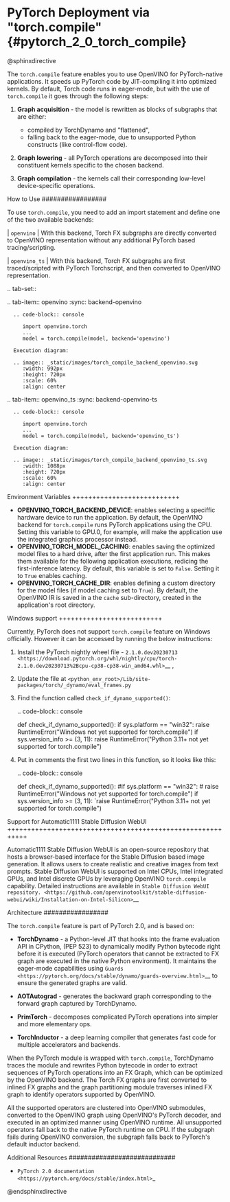 # PyTorch Deployment via "torch.compile" {#pytorch_2_0_torch_compile}

@sphinxdirective


The ``torch.compile`` feature enables you to use OpenVINO for PyTorch-native applications. 
It speeds up PyTorch code by JIT-compiling it into optimized kernels.
By default, Torch code runs in eager-mode, but with the use of ``torch.compile`` it goes through the following steps:

1. **Graph acquisition** - the model is rewritten as blocks of subgraphs that are either:

   * compiled by TorchDynamo and "flattened",
   * falling back to the eager-mode, due to unsupported Python constructs (like control-flow code).

2. **Graph lowering** - all PyTorch operations are decomposed into their constituent kernels specific to the chosen backend.
3. **Graph compilation** - the kernels call their corresponding low-level device-specific operations.



How to Use
#################

To use ``torch.compile``, you need to add an import statement and define one of the two available backends:

| ``openvino``
|   With this backend, Torch FX subgraphs are directly converted to OpenVINO representation without any additional PyTorch based tracing/scripting.

| ``openvino_ts``
|   With this backend, Torch FX subgraphs are first traced/scripted with PyTorch Torchscript, and then converted to OpenVINO representation.


.. tab-set::

   .. tab-item:: openvino
      :sync: backend-openvino

      .. code-block:: console

         import openvino.torch 
         ...
         model = torch.compile(model, backend='openvino')

      Execution diagram:

      .. image:: _static/images/torch_compile_backend_openvino.svg
         :width: 992px
         :height: 720px
         :scale: 60%
         :align: center

   .. tab-item:: openvino_ts
      :sync: backend-openvino-ts

      .. code-block:: console

         import openvino.torch
         ...
         model = torch.compile(model, backend='openvino_ts')

      Execution diagram:

      .. image:: _static/images/torch_compile_backend_openvino_ts.svg
         :width: 1088px
         :height: 720px
         :scale: 60%
         :align: center


Environment Variables
+++++++++++++++++++++++++++

* **OPENVINO_TORCH_BACKEND_DEVICE**: enables selecting a speciffic hardware device to run the application. 
  By default, the OpenVINO backend for ``torch.compile`` runs PyTorch applications using the CPU. Setting 
  this variable to GPU.0, for example, will make the application use the integrated graphics processor instead.
* **OPENVINO_TORCH_MODEL_CACHING**: enables saving the optimized model files to a hard drive, after the first application run.
  This makes them available for the following application executions, redicing the first-inference latency.
  By default, this variable is set to ``False``. Setting it to ``True`` enables caching.
* **OPENVINO_TORCH_CACHE_DIR**: enables defining a custom directory for the model files (if model caching set to ``True``).
  By default, the OpenVINO IR is saved in a the ``cache`` sub-directory, created in the application's root directory. 

Windows support
++++++++++++++++++++++++++

Currently, PyTorch does not support ``torch.compile`` feature on Windows officially. However it can be accessed by running
the below instructions:

1. Install the PyTorch nightly wheel file - `2.1.0.dev20230713 <https://download.pytorch.org/whl/nightly/cpu/torch-2.1.0.dev20230713%2Bcpu-cp38-cp38-win_amd64.whl>`__ ,
2. Update the file at ``<python_env_root>/Lib/site-packages/torch/_dynamo/eval_frames.py``
3. Find the function called ``check_if_dynamo_supported()``:

   .. code-block:: console

      def check_if_dynamo_supported():
          if sys.platform == "win32":
              raise RuntimeError("Windows not yet supported for torch.compile")
          if sys.version_info >= (3, 11):
              raise RuntimeError("Python 3.11+ not yet supported for torch.compile")

4. Put in comments the first two lines in this function, so it looks like this:

   .. code-block:: console

      def check_if_dynamo_supported():
       #if sys.platform == "win32":
       #    raise RuntimeError("Windows not yet supported for torch.compile")
       if sys.version_info >= (3, 11):
           `raise RuntimeError("Python 3.11+ not yet supported for torch.compile")


Support for Automatic1111 Stable Diffusion WebUI
+++++++++++++++++++++++++++++++++++++++++++++++++++++++++++

Automatic1111 Stable Diffusion WebUI is an open-source repository that hosts a browser-based interface for the Stable Diffusion 
based image generation. It allows users to create realistic and creative images from text prompts. 
Stable Diffusion WebUI is supported on Intel CPUs, Intel integrated GPUs, and Intel discrete GPUs by leveraging OpenVINO 
``torch.compile`` capability. Detailed instructions are available in 
`Stable Diffusion WebUI repository. <https://github.com/openvinotoolkit/stable-diffusion-webui/wiki/Installation-on-Intel-Silicon>`__


Architecture
#################

The ``torch.compile`` feature is part of PyTorch 2.0, and is based on:

* **TorchDynamo** - a Python-level JIT that hooks into the frame evaluation API in CPython,
  (PEP 523) to dynamically modify Python bytecode right before it is executed (PyTorch operators 
  that cannot be extracted to FX graph are executed in the native Python environment). 
  It maintains the eager-mode capabilities using 
  `Guards <https://pytorch.org/docs/stable/dynamo/guards-overview.html>`__ to ensure the 
  generated graphs are valid.

* **AOTAutograd** - generates the backward graph corresponding to the forward graph captured by TorchDynamo.
* **PrimTorch** - decomposes complicated PyTorch operations into simpler and more elementary ops.
* **TorchInductor** - a deep learning compiler that generates fast code for multiple accelerators and backends.




When the PyTorch module is wrapped with ``torch.compile``, TorchDynamo traces the module and 
rewrites Python bytecode in order to extract sequences of PyTorch operations into an FX Graph,
which can be optimized by the OpenVINO backend. The Torch FX graphs are first converted to 
inlined FX graphs and the graph partitioning module traverses inlined FX graph to identify 
operators supported by OpenVINO. 

All the supported operators are clustered into OpenVINO submodules, converted to the OpenVINO 
graph using OpenVINO's PyTorch decoder, and executed in an optimized manner using OpenVINO runtime. 
All unsupported operators fall back to the native PyTorch runtime on CPU. If the subgraph 
fails during OpenVINO conversion, the subgraph falls back to PyTorch's default inductor backend.



Additional Resources
############################

* `PyTorch 2.0 documentation <https://pytorch.org/docs/stable/index.html>`_

@endsphinxdirective
